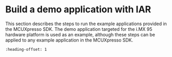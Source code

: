 # Build a demo application with IAR

This section describes the steps to run the example applications provided in the MCUXpresso SDK. The demo application targeted for the i.MX 95 hardware platform is used as an example, although these steps can be applied to any example application in the MCUXpresso SDK.


```{include} ../topics/build_an_example_application_002.md
:heading-offset: 1
```

